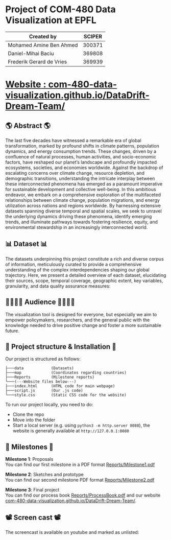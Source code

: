 # Project of COM-480 Data Visualization at EPFL

| Created by | SCIPER |
| -------------- | ------ |
| Mohamed Amine Ben Ahmed | 300371 |
| Daniel-Mihai Baciu | 369808 |
| Frederik Gerard de Vries | 369939 |

# [Website : com-480-data-visualization.github.io/DataDrift-Dream-Team/](https://com-480-data-visualization.github.io/DataDrift-Dream-Team/)

## 🌎 Abstract 🌎
The last five decades have witnessed a remarkable era of global transformation, marked by profound shifts in climate patterns, population dynamics, and energy consumption trends. These changes, driven by a confluence of natural processes, human activities, and socio-economic factors, have reshaped our planet’s landscape and profoundly impacted ecosystems, societies, and economies worldwide. Against the backdrop of escalating concerns over climate change, resource depletion, and demographic transitions, understanding the intricate interplay between these interconnected phenomena has emerged as a paramount imperative for sustainable development and collective well-being. In this ambitious endeavor, we embark on a comprehensive exploration of the multifaceted relationships between climate change, population migrations, and energy utilization across nations and regions worldwide. By harnessing extensive datasets spanning diverse temporal and spatial scales, we seek to unravel the underlying dynamics driving these phenomena, identify emerging trends, and illuminate pathways towards fostering resilience, equity, and environmental stewardship in an increasingly interconnected world.

## 📊 Dataset 📊
The datasets underpinning this project constitute a rich and diverse corpus of information, meticulously curated to provide a comprehensive understanding of the complex interdependencies shaping our global trajectory. Here, we present a detailed overview of each dataset, elucidating their sources, scope, temporal coverage, geographic extent, key variables, granularity, and data quality assurance measures:

## 👨‍👩‍👧‍👦 Audience 👨‍👩‍👧‍👦
The visualization tool is designed for everyone, but especially we aim to empower policymakers, researchers, and the general public with the knowledge needed to drive positive change and foster a more sustainable future.

## 🚀 Project structure & Installation 🚀

Our project is structured as follows:

```       
├───data            (Datasets)
├───map             (Coordinates regarding countries)
├───Reports         (Milestone reports)
└───(---Website files below---)
├───index.html      (HTML code for main webpage)
├───script.js       (Our .js code)
└───style.css       (Static CSS code for the website)

```

To run our project locally, you need to do:

- Clone the repo
- Move into the folder
- Start a local server (e.g. using ```python3 -m http.server 8080```), the website is generally available at ```http://127.0.0.1:8080```


## 📍 Milestones 📍
**Milestone 1**: Proposals  
You can find our first milestone in a PDF format [Reports/Milestone1.pdf](Reports/Milestone1.pdf)

**Milestone 2**: Sketches and prototype  
You can find our second milestone PDF format [Reports/Milestone2.pdf](Reports/Milestone2.pdf)

**Milestone 3**: Final project  
You can find our process book [Reports/ProcessBook.pdf](Reports/ProcessBook.pdf) and our website [com-480-data-visualization.github.io/DataDrift-Dream-Team/](https://com-480-data-visualization.github.io/DataDrift-Dream-Team/).

## 📽 Screen cast 📽
The screencast is available on youtube and marked as unlisted:

